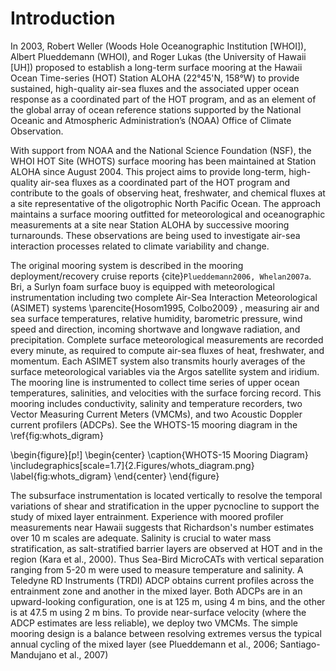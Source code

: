 # Introduction


In 2003, Robert Weller (Woods Hole Oceanographic Institution [WHOI]), Albert Plueddemann (WHOI), and Roger Lukas 
(the University of Hawaii [UH]) proposed to establish a long-term surface mooring at the Hawaii Ocean Time-series (HOT) 
Station ALOHA (22°45'N, 158°W) to provide sustained, high-quality air-sea fluxes and the associated upper ocean response
as a coordinated part of the HOT program, and as an element of the global array of ocean reference stations supported by
the National Oceanic and Atmospheric Administration’s (NOAA) Office of Climate Observation.

With support from NOAA and the National Science Foundation (NSF), the WHOI HOT Site (WHOTS) surface mooring has been 
maintained at Station ALOHA since August 2004. This project aims to provide long-term, high-quality air-sea fluxes as a
coordinated part of the HOT program and contribute to the goals of observing heat, freshwater, and chemical fluxes at a 
site representative of the oligotrophic North Pacific Ocean. The approach maintains a surface mooring outfitted for 
meteorological and oceanographic measurements at a site near Station ALOHA by successive mooring turnarounds. 
These observations are being used to investigate air-sea interaction processes related to climate variability and change.

The original mooring system is described in the mooring deployment/recovery cruise reports
{cite}`Plueddemann2006, Whelan2007a`. Bri, a Surlyn foam surface buoy is equipped with meteorological 
instrumentation including two complete Air-Sea Interaction Meteorological (ASIMET) systems 
\parencite{Hosom1995, Colbo2009} , measuring air and sea surface temperatures, relative humidity, barometric pressure, 
wind speed and direction, incoming shortwave and longwave radiation, and precipitation. Complete surface meteorological 
measurements are recorded every minute, as required to compute air-sea fluxes of heat, freshwater, and momentum. 
Each ASIMET system also transmits hourly averages of the surface meteorological variables via the Argos satellite system
and iridium. The mooring line is instrumented to collect time series of upper ocean temperatures, salinities, and 
velocities with the surface forcing record. This mooring includes conductivity, salinity and temperature recorders, 
two Vector Measuring Current Meters (VMCMs), and two Acoustic Doppler current profilers (ADCPs). See the WHOTS-15 mooring 
diagram in the  \ref{fig:whots_digram}

\begin{figure}[p!]
	\begin{center}
		 \caption{WHOTS-15 Mooring Diagram}
		 \includegraphics[scale=1.7]{2.Figures/whots_diagram.png}
		 \label{fig:whots_digram}
	\end{center}
\end{figure}        

The subsurface instrumentation is located vertically to resolve the temporal variations of shear and stratification in the upper pycnocline to support the study of mixed layer entrainment. Experience with moored profiler measurements near Hawaii suggests that Richardson's number estimates over 10 m scales are adequate. Salinity is crucial to water mass stratification, as salt-stratified barrier layers are observed at HOT and in the region (Kara et al., 2000). Thus Sea-Bird MicroCATs with vertical separation ranging from 5-20 m were used to measure temperature and salinity. A Teledyne RD Instruments (TRDI) ADCP obtains current profiles across the entrainment zone and another in the mixed layer. Both ADCPs are in an upward-looking configuration, one is at 125 m, using 4 m bins, and the other is at 47.5 m using 2 m bins. To provide near-surface velocity (where the ADCP estimates are less reliable), we deploy two VMCMs. The simple mooring design is a balance between resolving extremes versus the typical annual cycling of the mixed layer (see  Plueddemann et al., 2006; Santiago-Mandujano et al., 2007)

